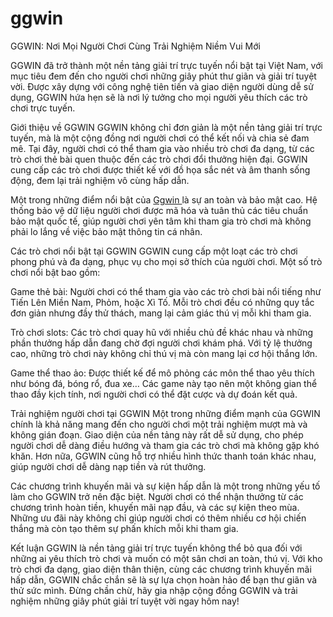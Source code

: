 # ggwin
GGWIN: Nơi Mọi Người Chơi Cùng Trải Nghiệm Niềm Vui Mới

GGWIN đã trở thành một nền tảng giải trí trực tuyến nổi bật tại Việt Nam, với mục tiêu đem đến cho người chơi những giây phút thư giãn và giải trí tuyệt vời. Được xây dựng với công nghệ tiên tiến và giao diện người dùng dễ sử dụng, GGWIN hứa hẹn sẽ là nơi lý tưởng cho mọi người yêu thích các trò chơi trực tuyến.

Giới thiệu về GGWIN
GGWIN không chỉ đơn giản là một nền tảng giải trí trực tuyến, mà là một cộng đồng nơi người chơi có thể kết nối và chia sẻ đam mê. Tại đây, người chơi có thể tham gia vào nhiều trò chơi đa dạng, từ các trò chơi thẻ bài quen thuộc đến các trò chơi đổi thưởng hiện đại. GGWIN cung cấp các trò chơi được thiết kế với đồ họa sắc nét và âm thanh sống động, đem lại trải nghiệm vô cùng hấp dẫn.

Một trong những điểm nổi bật của <a href=https://ggwin-vn.com> Ggwin </a>  là sự an toàn và bảo mật cao. Hệ thống bảo vệ dữ liệu người chơi được mã hóa và tuân thủ các tiêu chuẩn bảo mật quốc tế, giúp người chơi yên tâm khi tham gia trò chơi mà không phải lo lắng về việc bảo mật thông tin cá nhân.

Các trò chơi nổi bật tại GGWIN
GGWIN cung cấp một loạt các trò chơi phong phú và đa dạng, phục vụ cho mọi sở thích của người chơi. Một số trò chơi nổi bật bao gồm:

Game thẻ bài: Người chơi có thể tham gia vào các trò chơi bài nổi tiếng như Tiến Lên Miền Nam, Phỏm, hoặc Xì Tố. Mỗi trò chơi đều có những quy tắc đơn giản nhưng đầy thử thách, mang lại cảm giác thú vị mỗi khi tham gia.

Trò chơi slots: Các trò chơi quay hũ với nhiều chủ đề khác nhau và những phần thưởng hấp dẫn đang chờ đợi người chơi khám phá. Với tỷ lệ thưởng cao, những trò chơi này không chỉ thú vị mà còn mang lại cơ hội thắng lớn.

Game thể thao ảo: Được thiết kế để mô phỏng các môn thể thao yêu thích như bóng đá, bóng rổ, đua xe… Các game này tạo nên một không gian thể thao đầy kịch tính, nơi người chơi có thể đặt cược và dự đoán kết quả.

Trải nghiệm người chơi tại GGWIN
Một trong những điểm mạnh của GGWIN chính là khả năng mang đến cho người chơi một trải nghiệm mượt mà và không gián đoạn. Giao diện của nền tảng này rất dễ sử dụng, cho phép người chơi dễ dàng điều hướng và tham gia các trò chơi mà không gặp khó khăn. Hơn nữa, GGWIN cũng hỗ trợ nhiều hình thức thanh toán khác nhau, giúp người chơi dễ dàng nạp tiền và rút thưởng.

Các chương trình khuyến mãi và sự kiện hấp dẫn là một trong những yếu tố làm cho GGWIN trở nên đặc biệt. Người chơi có thể nhận thưởng từ các chương trình hoàn tiền, khuyến mãi nạp đầu, và các sự kiện theo mùa. Những ưu đãi này không chỉ giúp người chơi có thêm nhiều cơ hội chiến thắng mà còn tạo thêm sự phấn khích mỗi khi tham gia.

Kết luận
GGWIN là nền tảng giải trí trực tuyến không thể bỏ qua đối với những ai yêu thích trò chơi và muốn có một sân chơi an toàn, thú vị. Với kho trò chơi đa dạng, giao diện thân thiện, cùng các chương trình khuyến mãi hấp dẫn, GGWIN chắc chắn sẽ là sự lựa chọn hoàn hảo để bạn thư giãn và thử sức mình. Đừng chần chừ, hãy gia nhập cộng đồng GGWIN và trải nghiệm những giây phút giải trí tuyệt vời ngay hôm nay!

